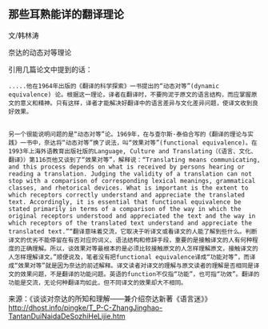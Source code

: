 
## 那些耳熟能详的翻译理论

文/韩林涛


奈达的动态对等理论

引用几篇论文中提到的话：

    .....他在1964年出版的《翻译的科学探索》一书提出的“动态对等”(dynamic equivalence) 论。根据这一理论，译者在翻译时，不要拘泥于原文的语言结构，而应掌握原文的意义和精神。只有这样，译者才能解决好翻译中的语言差异与文化差异问题，使译文收到良好效果。
    
    
    另一个很能说明问题的是“动态对等”论。1969年，在与查尔斯·泰伯合写的《翻译的理论与实践》一书中，奈达将“动态对等”换了说法，叫“效果对等”(functional equivalence)。在1993年上海外语教育出版社版的Language, Culture and Translating（《语言、文化、翻译》）第116页他又谈到了“效果对等”，解释说：“Translating means communicating, and this process depends on what is received by persons hearing or reading a translation. Judging the validity of a translation can not stop with a comparison of corresponding lexical meanings, grammatical classes, and rhetorical devices. What is important is the extent to which receptors correctly understand and appreciate the translated text. Accordingly, it is essential that functional equivalence be stated primarily in terms of a comparison of the way in which the original receptors understood and appreciated the text and the way in which receptors of the translated text understand and appreciate the translated text.”“翻译意味着交流，它取决于听译文或看译文的人能了解到些什么。判断译文的优劣不能停留在有否对应的词义、语法结构和修辞手段，重要的是接触译文的人有何种程度的正确理解。所以，谈效果对等最根本的是必须比较接触原文的人怎样理解原文，接触译文的人怎样理解译文。”顺便说及，笔者没有把functional equivalence译成“功能对等”，而译成“效果对等”就是因为奈达的前述解释。译文读者对译文的理解与原文读者的理解是否相同是译文的效果问题，不是翻译的功能问题。英语的function不仅指“功能”，也可指“功效”。翻译的功能是交流，无论何种翻译均如此，但不同译文的效果却大不相同。
    
    
来源：《谈谈对奈达的所知和理解——兼介绍奈达新著《语言迷》》http://dhost.info/pingke/T_P-C-ZhangJinghao-TantanDuiNaidaDeSozhiHeLijie.htm